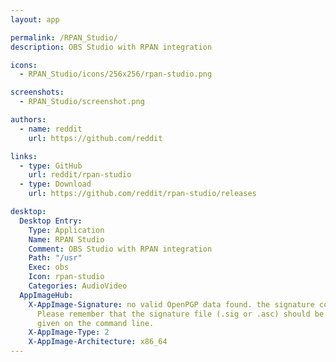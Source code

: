 ```yaml
---
layout: app

permalink: /RPAN_Studio/
description: OBS Studio with RPAN integration

icons:
  - RPAN_Studio/icons/256x256/rpan-studio.png

screenshots:
  - RPAN_Studio/screenshot.png

authors:
  - name: reddit
    url: https://github.com/reddit

links:
  - type: GitHub
    url: reddit/rpan-studio
  - type: Download
    url: https://github.com/reddit/rpan-studio/releases

desktop:
  Desktop Entry:
    Type: Application
    Name: RPAN Studio
    Comment: OBS Studio with RPAN integration
    Path: "/usr"
    Exec: obs
    Icon: rpan-studio
    Categories: AudioVideo
  AppImageHub:
    X-AppImage-Signature: no valid OpenPGP data found. the signature could not be verified.
      Please remember that the signature file (.sig or .asc) should be the first file
      given on the command line.
    X-AppImage-Type: 2
    X-AppImage-Architecture: x86_64
---
```

